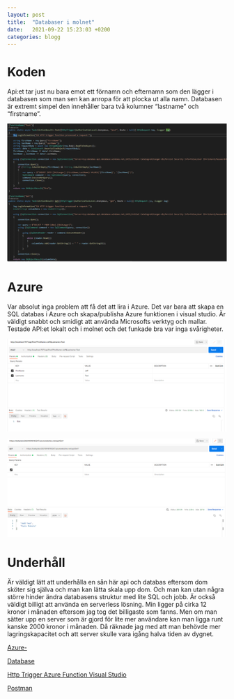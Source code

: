 ```yaml
---
layout: post
title:  "Databaser i molnet"
date:   2021-09-22 15:23:03 +0200
categories: blogg
---
```


# Koden
Api:et tar just nu bara emot ett förnamn och efternamn som den lägger i databasen som man sen kan anropa för att plocka ut alla namn. Databasen är extremt simpel den innehåller bara två kolumner “lastname” och “firstname”.

![kod](https://raw.githubusercontent.com/brinkhoff98/brinkhoff98.github.io/main/docs/_posts/apikod.png)

# Azure
Var absolut inga problem att få det att lira i Azure. Det var bara att skapa en SQL databas i Azure och skapa/publisha Azure funktionen i visual studio. Är väldigt snabbt och smidigt att använda Microsofts verktyg och mallar. Testade API:et lokalt och i molnet och det funkade bra var inga svårigheter.

![test api post](https://raw.githubusercontent.com/brinkhoff98/brinkhoff98.github.io/main/docs/_posts/testpostapi.png)

![test api get](https://raw.githubusercontent.com/brinkhoff98/brinkhoff98.github.io/main/docs/_posts/testgetapi.png)

# Underhåll
Är väldigt lätt att underhålla en sån här api och databas eftersom dom sköter sig själva och man kan lätta skala upp dom. Och man kan utan några större hinder ändra databasens struktur med lite SQL och jobb.
Är också väldigt billigt att använda en serverless lösning. Min ligger på cirka 12 kronor i månaden eftersom jag tog det billigaste som fanns. Men om man sätter upp en server som är gjord för lite mer användare kan man ligga runt kanske 2000 kronor i månaden. Då räknade jag med att man behövde mer lagringskapacitet och att server skulle vara igång halva tiden av dygnet. 


[Azure-](https://docs.microsoft.com/en-us/azure/azure-functions/functions-overview)

[Database](https://docs.microsoft.com/en-us/azure/azure-sql/database/single-database-create-quickstart?tabs=azure-portal)

[Http Trigger Azure Function Visual Studio](https://www.c-sharpcorner.com/article/how-to-create-an-http-trigger-azure-function-app-using-visual-studio-20172/)

[Postman](https://www.postman.com/)
